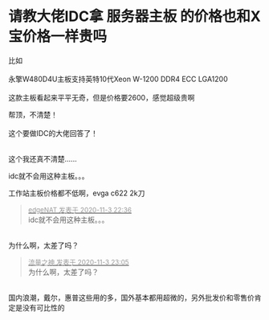 # 请教大佬IDC拿 服务器主板 的价格也和X宝价格一样贵吗


比如<br />
<br />
永擎W480D4U主板支持英特10代Xeon W-1200 DDR4 ECC LGA1200<br />
<br />
这款主板看起来平平无奇，但是价格要2600，感觉超级贵啊

帮顶，不清楚！<br />
<br />
这个要做IDC的大佬回答了！<br />
<br />
<img src="static/image/smiley/default/lol.gif" smilieid="12" border="0" alt="" /><img src="static/image/smiley/default/lol.gif" smilieid="12" border="0" alt="" /><img src="static/image/smiley/default/lol.gif" smilieid="12" border="0" alt="" />

这个我还真不清楚......

idc就不会用这种主板。。。

工作站主板价格都不低啊，evga c622 2k刀

<div class="quote"><blockquote><font size="2"><a href="https://www.hostloc.com/forum.php?mod=redirect&amp;goto=findpost&amp;pid=9398772&amp;ptid=762075" target="_blank"><font color="#999999">edgeNAT 发表于 2020-11-3 22:36</font></a></font><br />
idc就不会用这种主板。。。</blockquote></div><br />
为什么啊，太差了吗？

<div class="quote"><blockquote><font size="2"><a href="https://www.hostloc.com/forum.php?mod=redirect&amp;goto=findpost&amp;pid=9398895&amp;ptid=762075" target="_blank"><font color="#999999">流量之神 发表于 2020-11-3 23:05</font></a></font><br />
为什么啊，太差了吗？</blockquote></div><br />
国内浪潮，戴尔，惠普这些用的多，国外基本都用超微的，另外批发价和零售价肯定是没有可比性的
